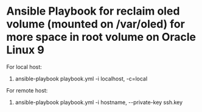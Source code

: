 # Ansible Playbook for reclaim oled volume (mounted on /var/oled) for more space in root volume on Oracle Linux 9 

For local host:
1. ansible-playbook playbook.yml -i localhost, -c=local

For remote host:
1. ansible-playbook playbook.yml -i hostname, --private-key ssh.key
